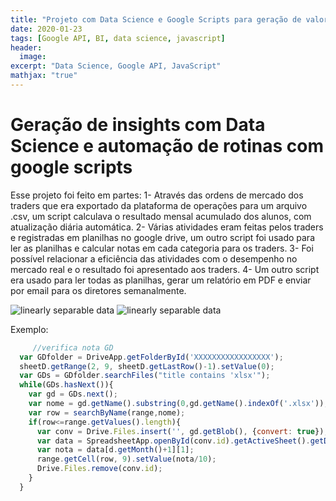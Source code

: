 ```yaml
---
title: "Projeto com Data Science e Google Scripts para geração de valor"
date: 2020-01-23
tags: [Google API, BI, data science, javascript]
header:
  image: 
excerpt: "Data Science, Google API, JavaScript"
mathjax: "true"
---
```


# Geração de insights com Data Science e automação de rotinas com google scripts


Esse projeto foi feito em partes:
1- Através das ordens de mercado dos traders que era exportado da plataforma de operações para um arquivo .csv, um script calculava o resultado mensal acumulado dos alunos, com atualização diária automática.
2- Várias atividades eram feitas pelos traders e registradas em planilhas no google drive, um outro script foi usado para ler as planilhas e calcular notas em cada categoria para os traders.
3- Foi possível relacionar a eficiência das atividades com o desempenho no mercado real e o resultado foi apresentado aos traders.
4- Um outro script era usado para ler todas as planilhas, gerar um relatório em PDF e enviar por email para os diretores semanalmente.

<img src="{{ site.url }}{{ site.baseurl }}/images/api/resultados.jpg" alt="linearly separable data">

<img src="{{ site.url }}{{ site.baseurl }}/images/api/evolucao.jpg" alt="linearly separable data">





Exemplo:
```javascript
     //verifica nota GD
  var GDfolder = DriveApp.getFolderById('XXXXXXXXXXXXXXXXX');
  sheetD.getRange(2, 9, sheetD.getLastRow()-1).setValue(0);
  var GDs = GDfolder.searchFiles("title contains 'xlsx'");
  while(GDs.hasNext()){
    var gd = GDs.next();
    var nome = gd.getName().substring(0,gd.getName().indexOf('.xlsx'));
    var row = searchByName(range,nome);
    if(row<=range.getValues().length){
      var conv = Drive.Files.insert('', gd.getBlob(), {convert: true});
      var data = SpreadsheetApp.openById(conv.id).getActiveSheet().getDataRange().getValues();
      var nota = data[d.getMonth()+1][1];
      range.getCell(row, 9).setValue(nota/10);
      Drive.Files.remove(conv.id);
    }    
  }
```
